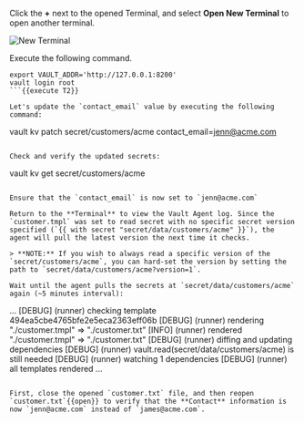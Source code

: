 
Click the **+** next to the opened Terminal, and select **Open New Terminal** to open another terminal.

<img src="https://education-yh.s3-us-west-2.amazonaws.com/screenshots/ops-another-terminal-2.png" alt="New Terminal"/>

Execute the following command.

```
export VAULT_ADDR='http://127.0.0.1:8200'
vault login root
```{{execute T2}}

Let's update the `contact_email` value by executing the following command:

```
vault kv patch secret/customers/acme contact_email=jenn@acme.com
```{{execute T2}}

Check and verify the updated secrets:

```
vault kv get secret/customers/acme
```{{execute T2}}

Ensure that the `contact_email` is now set to `jenn@acme.com`

Return to the **Terminal** to view the Vault Agent log. Since the `customer.tmpl` was set to read secret with no specific secret version specified (`{{ with secret "secret/data/customers/acme" }}`), the agent will pull the latest version the next time it checks.

> **NOTE:** If you wish to always read a specific version of the `secret/customers/acme`, you can hard-set the version by setting the path to `secret/data/customers/acme?version=1`.

Wait until the agent pulls the secrets at `secret/data/customers/acme` again (~5 minutes interval):

```
...
[DEBUG] (runner) checking template 494ea5cbe4765bfe2e5eca2363eff06b
[DEBUG] (runner) rendering "./customer.tmpl" => "./customer.txt"
[INFO] (runner) rendered "./customer.tmpl" => "./customer.txt"
[DEBUG] (runner) diffing and updating dependencies
[DEBUG] (runner) vault.read(secret/data/customers/acme) is still needed
[DEBUG] (runner) watching 1 dependencies
[DEBUG] (runner) all templates rendered
...
```

First, close the opened `customer.txt` file, and then reopen `customer.txt`{{open}} to verify that the **Contact** information is now `jenn@acme.com` instead of `james@acme.com`.
